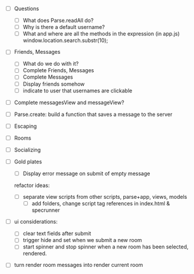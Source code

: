 -[ ] Questions
  -[ ] What does Parse.readAll do?
  -[ ] Why is there a default username?
  -[ ] What and where are all the methods in the expression (in app.js) window.location.search.substr(10);

-[ ] Friends, Messages
  -[ ] What do we do with it?
  -[ ] Complete Friends, Messages
  -[ ] Complete Messages
  -[ ] Display friends somehow
  -[ ] indicate to user that usernames are clickable

-[ ] Complete messagesView and messageView?
-[ ] Parse.create: build a function that saves a message to the server

-[ ] Escaping
-[ ] Rooms
-[ ] Socializing

-[ ] Gold plates
  -[ ] Display error message on submit of empty message
  
  refactor ideas:
    -[ ] separate view scripts from other scripts, parse+app, views, models
      -[ ] add folders, change script tag references in index.html & specrunner
-[ ] ui considerations:
  -[ ] clear text fields after submit
  -[ ] trigger hide and set when we submit a new room
  -[ ] start spinner and stop spinner when a new room has been selected, rendered.

-[ ] turn render room messages into render current room